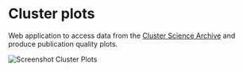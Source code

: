 # Cluster plots

Web application to access data from the [Cluster Science Archive](https://csa.esac.esa.int) and produce publication quality plots.

![Screenshot Cluster Plots](https://github.com/user-attachments/assets/0f0aa02f-f550-496a-957f-39c78ede1887)
